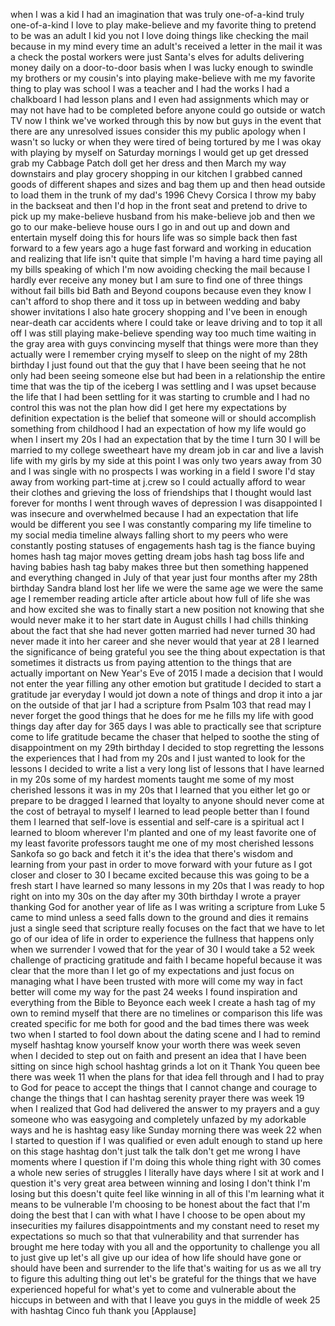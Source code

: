 
when I was a kid I had an imagination
that was truly one-of-a-kind truly
one-of-a-kind I love to play
make-believe and my favorite thing to
pretend to be was an adult I kid you not
I love doing things like checking the
mail because in my mind every time an
adult&#39;s received a letter in the mail it
was a check the postal workers were just
Santa&#39;s elves for adults delivering
money daily on a door-to-door basis when
I was lucky enough to swindle my
brothers or my cousin&#39;s into playing
make-believe with me my favorite thing
to play was school I was a teacher and I
had the works
I had a chalkboard I had lesson plans
and I even had assignments which may or
may not have had to be completed before
anyone could go outside or watch TV now
I think we&#39;ve worked through this by now
but guys in the event that there are any
unresolved issues consider this my
public apology when I wasn&#39;t so lucky or
when they were tired of being tortured
by me I was okay with playing by myself
on Saturday mornings I would get up get
dressed grab my Cabbage Patch doll get
her dress and then March my way
downstairs and play grocery shopping in
our kitchen I grabbed canned goods of
different shapes and sizes and bag them
up and then head outside to load them in
the trunk of my dad&#39;s 1996 Chevy Corsica
I throw my baby in the backseat and then
I&#39;d hop in the front seat and pretend to
drive to pick up my make-believe husband
from his make-believe job and then we go
to our make-believe house ours I go in
and out up and down and entertain myself
doing this for hours
life was so simple back then fast
forward to a few years ago a huge fast
forward and
working in education and realizing that
life isn&#39;t quite that simple I&#39;m having
a hard time paying all my bills speaking
of which I&#39;m now avoiding checking the
mail because I hardly ever receive any
money but I am sure to find one of three
things without fail bills bid Bath and
Beyond coupons because even they know I
can&#39;t afford to shop there and it toss
up in between wedding and baby shower
invitations I also hate grocery shopping
and I&#39;ve been in enough near-death car
accidents where I could take or leave
driving and to top it all off I was
still playing make-believe spending way
too much time waiting in the gray area
with guys convincing myself that things
were more than they actually were I
remember crying myself to sleep on the
night of my 28th birthday I just found
out that the guy that I have been seeing
that he not only had been seeing someone
else
but had been in a relationship the
entire time that was the tip of the
iceberg I was settling and I was upset
because the life that I had been
settling for it was starting to crumble
and I had no control this was not the
plan how did I get here
my expectations by definition
expectation is the belief that someone
will or should accomplish something from
childhood I had an expectation of how my
life would go when I insert my 20s I had
an expectation that by the time I turn
30
I will be married to my college
sweetheart have my dream job in car and
live a lavish life with my girls by my
side at this point I was only two years
away from 30 and I was single with no
prospects I was working in a field
I swore I&#39;d stay away from working
part-time at j.crew so I could actually
afford to wear their clothes and
grieving the loss of friendships that I
thought would last forever for months I
went through waves of depression I was
disappointed I was insecure and
overwhelmed because I had an expectation
that life would be different you see I
was constantly comparing my life
timeline to my social media timeline
always falling short to my peers who
were constantly posting statuses of
engagements hash tag is the fiance
buying homes hash tag major moves
getting dream jobs hash tag boss life
and having babies hash tag baby makes
three but then something happened and
everything changed in July of that year
just four months after my 28th birthday
Sandra bland lost her life we were the
same age we were the same age
I remember reading article after article
about how full of life she was and how
excited she was to finally start a new
position not knowing that she would
never make it to her start date in
August chills
I had chills thinking about the fact
that she had never gotten married had
never turned 30 had never made it into
her career and she never would that year
at 28 I learned the significance of
being grateful you see the thing about
expectation is that sometimes it
distracts us from paying attention to
the things that are actually important
on New Year&#39;s Eve of 2015 I made a
decision that I would not enter the year
filling any other emotion but gratitude
I decided to start a gratitude jar
everyday I would jot down a note of
things and drop it into a jar on the
outside of that jar
I had a scripture from Psalm 103 that
read may I never forget the good things
that he does for me he fills my life
with good things day after day for 365
days I was able to practically see that
scripture come to life
gratitude became the chaser
that helped to soothe the sting of
disappointment on my 29th birthday I
decided to stop regretting the lessons
the experiences that I had from my 20s
and I just wanted to look for the
lessons I decided to write a list a very
long list of lessons that I have learned
in my 20s some of my hardest moments
taught me some of my most cherished
lessons it was in my 20s that I learned
that you either let go or prepare to be
dragged
I learned that loyalty to anyone should
never come at the cost of betrayal to
myself I learned to lead people better
than I found them I learned that
self-love is essential and self-care is
a spiritual act
I learned to bloom wherever I&#39;m planted
and one of my least favorite one of my
least favorite professors taught me one
of my most cherished lessons Sankofa so
go back and fetch it it&#39;s the idea that
there&#39;s wisdom and learning from your
past in order to move forward with your
future as I got closer and closer to 30
I became excited because this was going
to be a fresh start I have learned so
many lessons in my 20s that I was ready
to hop right on into my 30s on the day
after my 30th birthday I wrote a prayer
thanking God for another year of life as
I was writing a scripture from Luke 5
came to mind unless a seed falls down to
the ground and dies it remains just a
single seed that scripture really
focuses on the fact that we have to let
go of our idea of life in order to
experience the fullness that happens
only when we surrender I vowed that for
the year of 30 I would take a 52 week
challenge of practicing gratitude and
faith I became hopeful because it was
clear that the more than I let go of my
expectations and just focus on managing
what I have been trusted with more will
come my way in fact better will come my
way for the past 24 weeks I found
inspiration and everything from the
Bible to Beyonce each week I create a
hash tag of my own to remind myself that
there are no timelines or comparison
this life was created specific
for me both for good and the bad times
there was week two when I started to
fool down about the dating scene and I
had to remind myself hashtag
know yourself know your worth there was
week seven when I decided to step out on
faith and present an idea that I have
been sitting on since high school
hashtag grinds a lot on it Thank You
queen bee
there was week 11 when the plans for
that idea
fell through and I had to pray to God
for peace to accept the things that I
cannot change and courage to change the
things that I can hashtag serenity
prayer
there was week 19 when I realized that
God had delivered the answer to my
prayers and a guy someone who was
easygoing and completely unfazed by my
adorkable ways and he is
hashtag easy like Sunday morning there
was week 22 when I started to question
if I was qualified or even adult enough
to stand up here on this stage hashtag
don&#39;t just talk the talk don&#39;t get me
wrong I have moments where I question if
I&#39;m doing this whole thing right with 30
comes a whole new series of struggles I
literally have days where I sit at work
and I question it&#39;s very great area
between winning and losing I don&#39;t think
I&#39;m losing but this doesn&#39;t quite feel
like winning in all of this I&#39;m learning
what it means to be vulnerable I&#39;m
choosing to be honest about the fact
that I&#39;m doing the best that I can with
what I have I choose to be open about my
insecurities my failures disappointments
and my constant need to reset my
expectations so much so that that
vulnerability and that surrender has
brought me here today
with you all and the opportunity to
challenge you all to just give up let&#39;s
all give up our idea of how life should
have gone or should have been and
surrender to the life that&#39;s waiting for
us as we all try to figure this adulting
thing out let&#39;s be grateful for the
things that we have experienced hopeful
for what&#39;s yet to come and vulnerable
about the hiccups in between and with
that I leave you guys in the middle of
week 25 with hashtag Cinco fuh thank you
[Applause]
